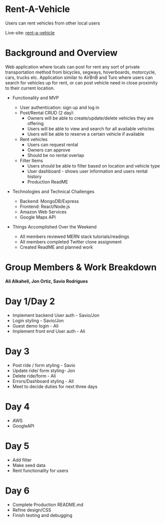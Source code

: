# Rent-A-Vehicle
Users can rent vehicles from other local users

Live-site: [rent-a-vehicle](https://dashboard.heroku.com/apps/renta-vehicle/deploy/heroku-git)

# Background and Overview
Web application where locals can post for rent any sort of private transportation method from bicycles, segways, hoverboards, motorcycle, cars, trucks etc. Application similar to AirBnB and Turo where users can search for vehicles up for rent, or can post vehicle need in close proximity to their current location. 

* Functionality and MVP
  * User authentication: sign up and log in
  * Post/Rental CRUD (2 day):
    * Owners will be able to create/update/delete vehicles they are offering 
    * Users will be able to view and search for all available vehicles
    * Users will be able to reserve a certain vehicle if available 
  * Rent vehicles
    * Users can request rental
    * Owners can approve
    * Should be no rental overlap
  * Filter Items
    * Users should be able to filter based on location and vehicle type
    * User dashboard - shows user information and users rental history
    * Production ReadME
    
* Technologies and Technical Challenges
  * Backend: MongoDB/Express
  * Frontend: React/Node.js
  * Amazon Web Services
  * Google Maps API 

* Things Accomplished Over the Weekend
  * All members reviewed MERN stack tutorials/readings
  * All members completed Twitter clone assignment
  * Created ReadME and planned work

# Group Members & Work Breakdown
**Ali Alkaheli, Jon Ortiz, Savio Rodrigues**

# Day 1/Day 2
* Implement backend User auth - Savio/Jon
* Login styling - Savio/Jon
* Guest demo login - Ali
* Implement front end User auth - Ali


# Day 3
* Post ride / form styling - Savio
* Update ride/ form styling- Jon
* Delete ride/form - Ali
* Errors/Dashboard styling - All
* Meet to decide duties for next three days


# Day 4
* AWS
* GoogleAPI

# Day 5
* Add filter
* Make seed data 
* Rent functionality for users


# Day 6
* Complete Production README.md 
* Refine design/CSS  
* Finish testing and debugging 
